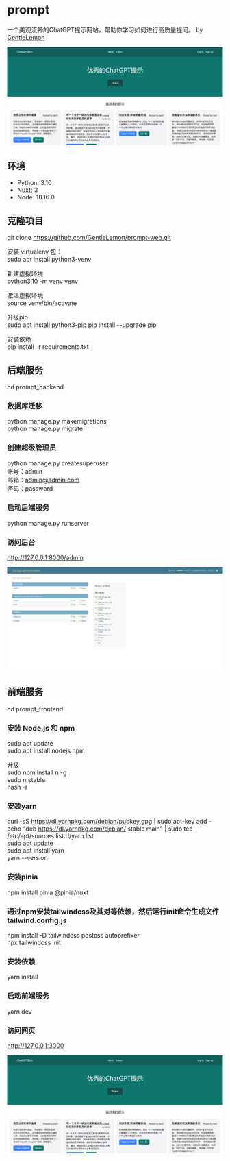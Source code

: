 # prompt
一个美观流畅的ChatGPT提示网站，帮助你学习如何进行高质量提问。
by [GentleLemon](https://github.com/GentleLemon)

![示例2](img/frontend_01.png)

## 环境
- Python: 3.10
- Nuxt: 3
- Node: 18.16.0

## 克隆项目  
git clone https://github.com/GentleLemon/prompt-web.git  

安装 virtualenv 包：  
sudo apt install python3-venv  

新建虚拟环境  
python3.10 -m venv venv  

激活虚拟环境  
source venv/bin/activate  

升级pip  
sudo apt install python3-pip
pip install --upgrade pip

安装依赖  
pip install -r requirements.txt

## 后端服务
cd prompt_backend  

### 数据库迁移  
python manage.py makemigrations  
python manage.py migrate  

### 创建超级管理员  
python manage.py createsuperuser  
账号：admin  
邮箱：admin@admin.com  
密码：password  

### 启动后端服务
python manage.py runserver

### 访问后台  
http://127.0.0.1:8000/admin

![示例1](img/backend_01.png)

## 前端服务
cd prompt_frontend  

### 安装 Node.js 和 npm  
sudo apt update  
sudo apt install nodejs npm  

升级  
sudo npm install n -g  
sudo n stable  
hash -r

### 安装yarn  
curl -sS https://dl.yarnpkg.com/debian/pubkey.gpg | sudo apt-key add -  
echo "deb https://dl.yarnpkg.com/debian/ stable main" | sudo tee /etc/apt/sources.list.d/yarn.list  
sudo apt update  
sudo apt install yarn  
yarn --version  

### 安装pinia  
npm install pinia @pinia/nuxt

### 通过npm安装tailwindcss及其对等依赖，然后运行init命令生成文件tailwind.config.js   
npm install -D tailwindcss postcss autoprefixer  
npx tailwindcss init

### 安装依赖  
yarn install  

### 启动前端服务
yarn dev

### 访问网页  
http://127.0.0.1:3000

![示例2](img/frontend_01.png)

